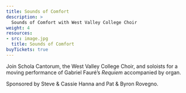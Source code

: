 ```yaml
---
title: Sounds of Comfort
description: >
  Sounds of Comfort with West Valley College Choir
weight: 4
resources:
- src: image.jpg
  title: Sounds of Comfort
buyTickets: true
---
```


Join Schola Cantorum, the West Valley College Choir, and soloists for a
moving performance of Gabriel Faur&eacute;&rsquo;s _Requiem_ accompanied by organ. 

Sponsored by Steve &amp; Cassie Hanna and Pat &amp; Byron Rovegno.
